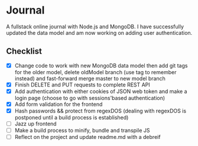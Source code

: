 # Journal
A fullstack online journal with Node.js and MongoDB. I have successfully updated the data model and am now working on adding user authentication.

## Checklist
- [x] Change code to work with new MongoDB data model then add git tags for the older model, delete oldModel branch (use tag to remember instead) and fast-forward merge master to new model branch
- [x] Finish DELETE and PUT requests to complete REST API
- [x] Add authentication with either cookies of JSON web token and make a login page (choose to go with sessions'based authentication)
- [x] Add form validation for the frontend
- [x] Hash passwords && protect from regexDOS (dealing with regexDOS is postponed until a build process is established)
- [ ] Jazz up frontend
- [ ] Make a build process to minify, bundle and transpile JS
- [ ] Reflect on the project and update readme.md with a debreif
